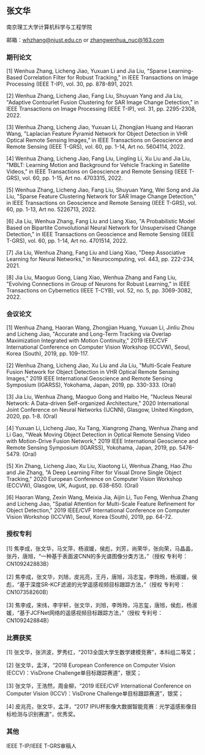 ## 张文华

南京理工大学计算机科学与工程学院

邮箱：whzhang@njust.edu.cn or zhangwenhua_nuc@163.com

### 期刊论文

[1] Wenhua Zhang, Licheng Jiao, Yuxuan Li and Jia Liu, "Sparse Learning-Based Correlation Filter for Robust Tracking," in IEEE Transactions on Image Processing (IEEE T-IP), vol. 30, pp. 878-891, 2021. 

[2] Wenhua Zhang, Licheng Jiao, Fang Liu, Shuyuan Yang and Jia Liu, "Adaptive Contourlet Fusion Clustering for SAR Image Change Detection," in IEEE Transactions on Image Processing (IEEE T-IP), vol. 31, pp. 2295-2308, 2022. 

[3] Wenhua Zhang, Licheng Jiao, Yuxuan Li, Zhongjian Huang and Haoran Wang, "Laplacian Feature Pyramid Network for Object Detection in VHR Optical Remote Sensing Images," in IEEE Transactions on Geoscience and Remote Sensing (IEEE T-GRS), vol. 60, pp. 1-14, Art no. 5604114, 2022. 

[4] Wenhua Zhang, Licheng Jiao, Fang Liu, Lingling Li, Xu Liu and Jia Liu, "MBLT: Learning Motion and Background for Vehicle Tracking in Satellite Videos," in IEEE Transactions on Geoscience and Remote Sensing (IEEE T-GRS), vol. 60, pp. 1-15, Art no. 4703315, 2022. 

[5] Wenhua Zhang, Licheng Jiao, Fang Liu, Shuyuan Yang, Wei Song and Jia Liu, "Sparse Feature Clustering Network for SAR Image Change Detection," in IEEE Transactions on Geoscience and Remote Sensing (IEEE T-GRS), vol. 60, pp. 1-13, Art no. 5226713, 2022.  

[6] Jia Liu, Wenhua Zhang, Fang Liu and Liang Xiao, "A Probabilistic Model Based on Bipartite Convolutional Neural Network for Unsupervised Change Detection," in IEEE Transactions on Geoscience and Remote Sensing (IEEE T-GRS), vol. 60, pp. 1-14, Art no. 4701514, 2022. 

[7] Jia Liu, Wenhua Zhang, Fang Liu and Liang Xiao, "Deep Associative Learning for Neural Networks," in Neurocomputing, vol. 443, pp. 222-234, 2021. 

[8] Jia Liu, Maoguo Gong, Liang Xiao, Wenhua Zhang and Fang Liu, "Evolving Connections in Group of Neurons for Robust Learning," in IEEE Transactions on Cybernetics (IEEE T-CYB), vol. 52, no. 5, pp. 3069-3082, 2022.

### 会议论文

[1] Wenhua Zhang, Haoran Wang, Zhongjian Huang, Yuxuan Li, Jinliu Zhou and Licheng Jiao, "Accurate and Long-Term Tracking via Overlap Maximization Integrated with Motion Continuity," 2019 IEEE/CVF International Conference on Computer Vision Workshop (ICCVW), Seoul, Korea (South), 2019, pp. 109-117.

[2] Wenhua Zhang, Licheng Jiao, Xu Liu and Jia Liu, "Multi-Scale Feature Fusion Network for Object Detection in VHR Optical Remote Sensing Images," 2019 IEEE International Geoscience and Remote Sensing Symposium (IGARSS), Yokohama, Japan, 2019, pp. 330-333. (Oral)

[3] Jia Liu, Wenhua Zhang, Maoguo Gong and Haibo He, "Nucleus Neural Network: A Data-driven Self-organized Architecture," 2020 International Joint Conference on Neural Networks (IJCNN), Glasgow, United Kingdom, 2020, pp. 1-8. (Oral)

[4] Yuxuan Li, Licheng Jiao, Xu Tang, Xiangrong Zhang, Wenhua Zhang and Li Gao, "Weak Moving Object Detection in Optical Remote Sensing Video with Motion-Drive Fusion Network," 2019 IEEE International Geoscience and Remote Sensing Symposium (IGARSS), Yokohama, Japan, 2019, pp. 5476-5479. (Oral) 

[5] Xin Zhang, Licheng Jiao, Xu Liu, Xiaotong Li, Wenhua Zhang, Hao Zhu and Jie Zhang, "A Deep Learning Filter for Visual Drone Single Object Tracking," 2020 European Conference on Computer Vision Workshop (ECCVW), Glasgow, UK, August, pp. 638-650. (Oral)

[6] Haoran Wang, Zexin Wang, Meixia Jia, Aijin Li, Tuo Feng, Wenhua Zhang and Licheng Jiao, "Spatial Attention for Multi-Scale Feature Refinement for Object Detection," 2019 IEEE/CVF International Conference on Computer Vision Workshop (ICCVW), Seoul, Korea (South), 2019, pp. 64-72.

### 授权专利

[1] 焦李成，张文华，马文萍，杨淑媛，侯彪，刘芳，尚荣华，张向荣，马晶晶，张丹，唐旭，“一种基于表面波CNN的多光谱图像分类方法，”（授权 专利号：CN109242883B）

[2] 焦李成，张文华，刘旭，皮兆亮，王丹，唐旭，冯志玺，李玲玲，杨淑媛，侯彪，“基于深度SR-KCF滤波的光学遥感视频目标跟踪方法，”（授权 专利号：CN107358260B）

[3] 焦李成，宋纬，李宇轩，张文华，刘旭，李玲玲，冯志玺，唐旭，侯彪，杨淑媛，“基于JCFNet网络的遥感视频目标跟踪方法，”（授权 专利号：CN109242884B）

### 比赛获奖

[1] 张文华，张洪波，罗秀红，“2013全国大学生数学建模竞赛”，本科组二等奖；

[2] 张文华，孟洋，“2018 European Conference on Computer Vision (ECCV)：VisDrone Challenge单目标跟踪赛道”，银奖；

[3] 张文华，王浩然，周金柳，“2019 IEEE/CVF International Conference on Computer Vision (ICCV)：VisDrone Challenge单目标跟踪赛道”，银奖；

[4] 皮兆亮，张文华，孟洋，“2017 IPIU杯影像大数据智能竞赛：光学遥感影像目标检测与识别赛道”，优秀奖。

### 其他

IEEE T-IP/IEEE T-GRS审稿人
